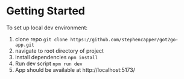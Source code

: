 # Getting Started

To set up local dev environment:
1. clone repo `git clone https://github.com/stephencapper/got2go-app.git`
2. navigate to root directory of project
3. install dependencies `npm install`
4. Run dev script `npm run dev`
5. App should be available at http://localhost:5173/

